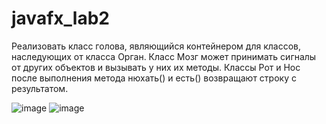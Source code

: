 # javafx_lab2

Реализовать класс голова, являющийся контейнером для классов, наследующих от класса Орган. 
Класс Мозг может принимать сигналы от других объектов и вызывать у них их методы. 
Классы Рот и Нос после выполнения метода нюхать() и есть() возвращают строку с результатом.

![image](https://user-images.githubusercontent.com/60045519/110621185-f896fc00-81aa-11eb-9b2e-0ab819d06371.png)
![image](https://user-images.githubusercontent.com/60045519/110621207-ffbe0a00-81aa-11eb-805b-df491fa88108.png)


